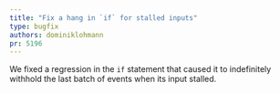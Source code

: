 ```yaml
---
title: "Fix a hang in `if` for stalled inputs"
type: bugfix
authors: dominiklohmann
pr: 5196
---
```


We fixed a regression in the `if` statement that caused it to indefinitely
withhold the last batch of events when its input stalled.
